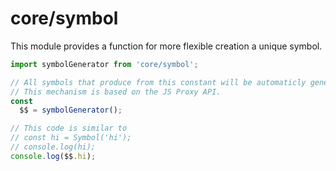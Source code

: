 # core/symbol

This module provides a function for more flexible creation a unique symbol.

```js
import symbolGenerator from 'core/symbol';

// All symbols that produce from this constant will be automaticly generated by the first touch.
// This mechanism is based on the JS Proxy API.
const
  $$ = symbolGenerator();

// This code is similar to
// const hi = Symbol('hi');
// console.log(hi);
console.log($$.hi);
```
